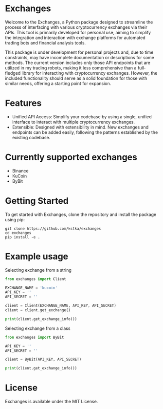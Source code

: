 # Exchanges

Welcome to the Exchanges, a Python package designed to streamline the process of interfacing with various cryptocurrency exchanges via their APIs. This tool is primarily developed for personal use, aiming to simplify the integration and interaction with exchange platforms for automated trading bots and financial analysis tools.

This package is under development for personal projects and, due to time constraints, may have incomplete documentation or descriptions for some methods. The current version includes only those API endpoints that are utilized in my trading robots, making it less comprehensive than a full-fledged library for interacting with cryptocurrency exchanges. However, the included functionality should serve as a solid foundation for those with similar needs, offering a starting point for expansion.

# Features

* Unified API Access: Simplify your codebase by using a single, unified interface to interact with multiple cryptocurrency exchanges.
* Extensible: Designed with extensibility in mind. New exchanges and endpoints can be added easily, following the patterns established by the existing codebase.

# Currently supported exchanges

* Binance
* KuCoin
* ByBit

# Getting Started
To get started with Exchanges, clone the repository and install the package using pip:

```
git clone https://github.com/kstka/exchanges
cd exchanges
pip install -e .
```

# Example usage

Selecting exchange from a string
```python
from exchanges import Client

EXCHANGE_NAME = 'kucoin'
API_KEY = ''
API_SECRET = ''

client = Client(EXCHANGE_NAME, API_KEY, API_SECRET)
client = client.get_exchange()

print(client.get_exchange_info())
```  

Selecting exchange from a class
```python
from exchanges import ByBit

API_KEY = ''
API_SECRET = ''

client = ByBit(API_KEY, API_SECRET)

print(client.get_exchange_info())
```

# License
Exchanges is available under the MIT License.